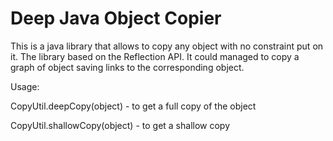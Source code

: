 # Deep Java Object Copier
This is a java library that allows to copy any object with no constraint put on it.
The library based on the Reflection API.
It could managed to copy a graph of object saving links to the corresponding object.

Usage: 

CopyUtil.deepCopy(object) - to get a full copy of the object

CopyUtil.shallowCopy(object) - to get a shallow copy 
